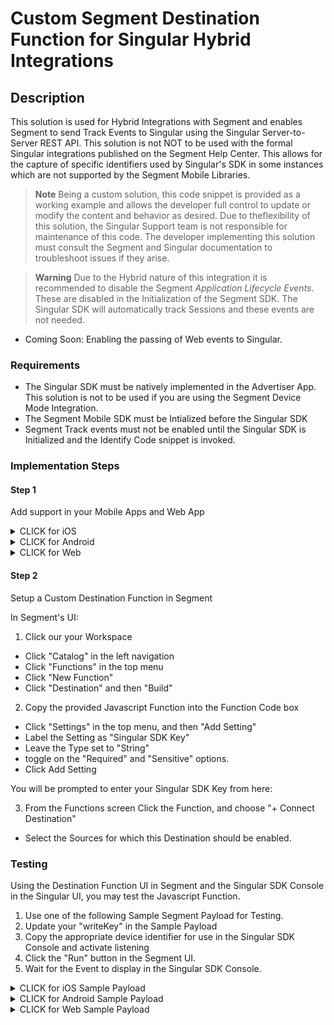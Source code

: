 # Custom Segment Destination Function for Singular Hybrid Integrations
## Description
This solution is used for Hybrid Integrations with Segment and enables Segment to send Track Events to Singular using the Singular Server-to-Server REST API. This solution is not NOT to be used with the formal Singular integrations published on the Segment Help Center. This allows for the capture of specific identifiers used by Singular's SDK in some instances which are not supported by the Segment Mobile Libraries. 

> **Note**
> Being a custom solution, this code snippet is provided as a working example and allows the developer full control to update or modify the content and behavior as desired. Due to theflexibility of this solution, the Singular Support team is not responsible for maintenance of this code. The developer implementing this solution must consult the Segment and Singular documentation to troubleshoot issues if they arise.

> **Warning**
> Due to the Hybrid nature of this integration it is recommended to disable the Segment *Application Lifecycle Events*. These are disabled in the Initialization of the Segment SDK. The Singular SDK will automatically track Sessions and these events are not needed.

- Coming Soon: Enabling the passing of Web events to Singular.

### Requirements
- The Singular SDK must be natively implemented in the Advertiser App. This solution is not to be used if you are using the Segment Device Mode Integration.
- The Segment Mobile SDK must be Intialized before the Singular SDK
- Segment Track events must not be enabled until the Singular SDK is Initialized and the Identify Code snippet is invoked.


### Implementation Steps
#### Step 1
Add support in your Mobile Apps and Web App

<details><summary>CLICK for iOS</summary>
iOS - Implement the Segment iOS Library

CODE: Obj-C
```Obj-C
// Add the following code to your didFinishLaunchingWithOptions entry point:
SEGAnalyticsConfiguration *configuration = [SEGAnalyticsConfiguration configurationWithWriteKey:SEGMENTKEY];
    configuration.trackApplicationLifecycleEvents = NO; // Enable this to record certain application events automatically!
    configuration.recordScreenViews = YES; // Enable this to record screen views automatically!
    [SEGAnalytics setupWithConfiguration:configuration];
```
    
Add the IDFA, IDFV, and ATT status as Segment Track event properties for all of the Segment Track Events. 

CODE: Obj-C
```Obj-C
// Set Segment Properties Example
// DO NOT CHANGE the nameing convention used in the example, as it matches the keys in the Custom Function Script.   
[[SEGAnalytics sharedAnalytics] track:@"EventName"
                                properties:@{ @"singularIDFA": self.s_idfa,
                                              @"singularIDFV": self.s_idfv,
                                              @"singularATT": self.att_state
                                              }];
```
</details>

<details><summary>CLICK for Android</summary>
Android - Implement the Segment Android Library
    
CODE: Java
```Java
// We recommend initializing the client in your Application subclass.
// Read More here: https://segment.com/docs/connections/sources/catalog/libraries/mobile/android/#step-2-initialize-the-client
Analytics analytics = new Analytics.Builder(getApplicationContext(), Constants.SEGMENTKEY)
                .recordScreenViews() // Enable this to record screen views automatically!
                .build();
```
    
Add the following code to your App Immediately after obtaining your Device Identifiers. This code will store the current Device Advertising Identifiers in the Segment Identify Traits in a Singular element. Retreive the Android AppSetID, and Google Advertising ID in the App prior to Segment or Singular SDK Initialization. 
- See How to retreive the AppSetId: https://developer.android.com/training/articles/app-set-id
- See how to Retrieve the Google Advertising Id: https://developer.android.com/training/articles/ad-id
> **Note** 
> Obtaining these identifiers usually requires a mmethod outside of the main thread. You may need to invoke the following Segment code in the same method.

CODE: Java
```Java
Analytics.with(getApplicationContext()).identify(new Traits().putValue("singularGAID",GAID));
Analytics.with(getApplicationContext()).identify(new Traits().putValue("singularASID",ASID));
```
</details>

<details><summary>CLICK for Web</summary>
Web - Implement the Segment Javascript Library

Follow the Segment guide to add the Analytics.js library to your website. Read More here: https://segment.com/docs/connections/sources/catalog/libraries/website/javascript/quickstart/
    
CODE: Javascript
```Javascript
// Your Script will look something like this:
<script>
  !function(){var analytics=window.analytics=window.analytics||[];if(!analytics.initialize)if(analytics.invoked)window.console&&console.error&&console.error("Segment snippet included twice.");else{analytics.invoked=!0;analytics.methods=["trackSubmit","trackClick","trackLink","trackForm","pageview","identify","reset","group","track","ready","alias","debug","page","once","off","on","addSourceMiddleware","addIntegrationMiddleware","setAnonymousId","addDestinationMiddleware"];analytics.factory=function(e){return function(){var t=Array.prototype.slice.call(arguments);t.unshift(e);analytics.push(t);return analytics}};for(var e=0;e<analytics.methods.length;e++){var key=analytics.methods[e];analytics[key]=analytics.factory(key)}analytics.load=function(key,e){var t=document.createElement("script");t.type="text/javascript";t.async=!0;t.src="https://cdn.segment.com/analytics.js/v1/" + key + "/analytics.min.js";var n=document.getElementsByTagName("script")[0];n.parentNode.insertBefore(t,n);analytics._loadOptions=e};analytics._writeKey="ZaFli4dfqQyJ8BOMumCCi4ZLVLG2LOwQ";;analytics.SNIPPET_VERSION="4.15.3";
  analytics.load("ZaFli4dfqQyJ8BOMumCCi4ZLVLG2LOwQ");
  analytics.page();
  }}();
</script>
```
    
Add the following code to your App Immediately after the Singular SDK is Initialized. This code will store the current Device Advertising Identifiers in the Segment Identify Traits in a Singular element.

CODE: Javascript
```Javascript
// Coming soon
```
</details>

#### Step 2
Setup a Custom Destination Function in Segment

In Segment's UI:
1. Click our your Workspace
- Click "Catalog" in the left navigation
- Click "Functions" in the top menu
- Click "New Function"
- Click "Destination" and then "Build"
2. Copy the provided Javascript Function into the Function Code box
- Click "Settings" in the top menu, and then "Add Setting"
- Label the Setting as "Singular SDK Key"
- Leave the Type set to "String"
- toggle on the "Required" and "Sensitive" options.
- Click Add Setting

You will be prompted to enter your Singular SDK Key from here:

3. From the Functions screen Click the Function, and choose "+ Connect Destination"
- Select the Sources for which this Destination should be enabled.

### Testing
Using the Destination Function UI in Segment and the Singular SDK Console in the Singular UI, you may test the Javascript Function.
1. Use one of the following Sample Segment Payload for Testing. 
2. Update your "writeKey" in the Sample Payload
3. Copy the appropriate device identifier for use in the Singular SDK Console and activate listening
4. Click the "Run" button in the Segment UI.
5. Wait for the Event to display in the Singular SDK Console.

<details><summary>CLICK for iOS Sample Payload</summary>

CODE: JSON
```JSON
    {
  "anonymousId": "4BC485A2-2EFC-426B-A21F-3F2DEEE8B270",
  "channel": "server",
  "context": {
    "app": {
      "build": "1",
      "name": "Sample ObjC",
      "namespace": "ios.sample.app.objc",
      "version": "2.0"
    },
    "device": {
      "id": "6F9BF4A0-D7CC-475A-9918-54E04D67482B",
      "manufacturer": "Apple",
      "model": "iPhone12,3",
      "name": "iPhone",
      "type": "ios"
    },
    "ip": "104.220.18.50",
    "library": {
      "name": "analytics-ios",
      "version": "4.1.6"
    },
    "locale": "en-US",
    "network": {
      "carrier": "T-Mobile",
      "cellular": false,
      "wifi": true
    },
    "os": {
      "name": "iOS",
      "version": "15.6"
    },
    "screen": {
      "height": 812,
      "width": 375
    },
    "timezone": "America/Los_Angeles",
    "traits": {}
  },
  "event": "Purchase",
  "integrations": {},
  "messageId": "6BCEE4A2-9741-4679-90AC-5EF897A301A2",
  "originalTimestamp": "2022-07-24T15:53:44.725Z",
  "projectId": "aoh5D6cBsUUDAAW5eMH3br",
  "properties": {
    "singularATT": "(3) Authorized",
    "singularIDFA": "2A4999C7-7E75-473B-A13B-8859EAE5D9C0",
    "singularIDFV": "6F9BF4A0-D7CC-475A-9918-54E04D67482B",
    "revenue":"29.95",
    "currency":"USD"
  },
  "receivedAt": "2022-07-24T15:54:14.904Z",
  "sentAt": "2022-07-24T15:54:14.659Z",
  "timestamp": "2022-07-24T15:53:44.970Z",
  "type": "track",
  "version": 2,
  "writeKey": "YOUR WRITE KEY"
}
```
</details>  
    
<details><summary>CLICK for Android Sample Payload</summary>

CODE: JSON
```JSON
    {
  "anonymousId": "4BC485A2-2EFC-426B-A21F-3F2DEEE8B270",
  "channel": "server",
  "context": {
    "app": {
      "build": "1",
      "name": "Sample ObjC",
      "namespace": "ios.sample.app.objc",
      "version": "2.0"
    },
    "device": {
      "id": "6F9BF4A0-D7CC-475A-9918-54E04D67482B",
      "manufacturer": "Apple",
      "model": "iPhone12,3",
      "name": "iPhone",
      "type": "ios"
    },
    "ip": "104.220.18.50",
    "library": {
      "name": "analytics-ios",
      "version": "4.1.6"
    },
    "locale": "en-US",
    "network": {
      "carrier": "T-Mobile",
      "cellular": false,
      "wifi": true
    },
    "os": {
      "name": "iOS",
      "version": "15.6"
    },
    "screen": {
      "height": 812,
      "width": 375
    },
    "timezone": "America/Los_Angeles",
    "traits": {}
  },
  "event": "Purchase",
  "integrations": {},
  "messageId": "6BCEE4A2-9741-4679-90AC-5EF897A301A2",
  "originalTimestamp": "2022-07-24T15:53:44.725Z",
  "projectId": "aoh5D6cBsUUDAAW5eMH3br",
  "properties": {
    "singularATT": "(3) Authorized",
    "singularIDFA": "2A4999C7-7E75-473B-A13B-8859EAE5D9C0",
    "singularIDFV": "6F9BF4A0-D7CC-475A-9918-54E04D67482B",
    "revenue":"29.95",
    "currency":"USD"
  },
  "receivedAt": "2022-07-24T15:54:14.904Z",
  "sentAt": "2022-07-24T15:54:14.659Z",
  "timestamp": "2022-07-24T15:53:44.970Z",
  "type": "track",
  "version": 2,
  "writeKey": "YOUR WRITE KEY"
}
```
</details>  

<details><summary>CLICK for Web Sample Payload</summary>

CODE: JSON
```JSON
    {
  "_metadata": {
    "bundled": [
      "Segment.io"
    ],
    "bundledIds": [],
    "unbundled": []
  },
  "anonymousId": "5d7e9c75-cee0-4e01-9714-3db67d871caf",
  "channel": "client",
  "context": {
    "campaign": {},
    "ip": "74.125.210.177",
    "library": {
      "name": "analytics.js",
      "version": "next-1.39.1"
    },
    "locale": "en-US",
    "page": {
      "path": "/render2",
      "referrer": "https://gtm-msr.appspot.com/render?id=GTM-5M6P9MH",
      "search": "?id=GTM-5M6P9MH",
      "title": "gtm-msr",
      "url": "https://gtm-msr.appspot.com/render2?id=GTM-5M6P9MH"
    },
    "userAgent": "Mozilla/5.0 (Windows NT 10.0; Win64; x64) AppleWebKit/537.36 (KHTML, like Gecko) Chrome/102.0.0.0 Safari/537.36"
  },
  "event": "Order Completed",
  "integrations": {},
  "messageId": "ajs-next-fe03a1d53ce5864987388e42d40175fe",
  "originalTimestamp": "2022-07-24T01:41:04.535Z",
  "projectId": "je5kRCsesHUphNViZpWqtT",
  "properties": {
    "currency": "USD",
    "product": "Sample",
    "revenue": "14.99",
    "singularSDID": "b7990740-9ca3-469d-8bde-d3d652ba035f",
    "singularWebBundleId": "com.singular.jared"
  },
  "receivedAt": "2022-07-24T01:41:06.240Z",
  "sentAt": "2022-07-24T01:41:04.554Z",
  "timestamp": "2022-07-24T01:41:06.221Z",
  "type": "track",
  "userId": null,
  "version": 2
}
```
</details>  
